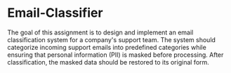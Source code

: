 # Email-Classifier
The goal of this assignment is to design and implement an email classification system for a company's support team. The system should categorize incoming support emails into predefined categories while ensuring that personal information (PII) is masked before processing. After classification, the masked data should be restored to its original form.
